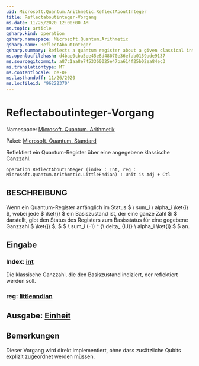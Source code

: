 ```yaml
---
uid: Microsoft.Quantum.Arithmetic.ReflectAboutInteger
title: Reflectaboutinteger-Vorgang
ms.date: 11/25/2020 12:00:00 AM
ms.topic: article
qsharp.kind: operation
qsharp.namespace: Microsoft.Quantum.Arithmetic
qsharp.name: ReflectAboutInteger
qsharp.summary: Reflects a quantum register about a given classical integer.
ms.openlocfilehash: d4bae0cba5ee45e8d48070e36efab0159ade9137
ms.sourcegitcommit: a87c1aa8e7453360025e47ba614f25b02ea84ec3
ms.translationtype: MT
ms.contentlocale: de-DE
ms.lasthandoff: 11/26/2020
ms.locfileid: "96222370"
---
```

# <a name="reflectaboutinteger-operation"></a>Reflectaboutinteger-Vorgang

Namespace: [Microsoft. Quantum. Arithmetik](xref:Microsoft.Quantum.Arithmetic)

Paket: [Microsoft. Quantum. Standard](https://nuget.org/packages/Microsoft.Quantum.Standard)


Reflektiert ein Quantum-Register über eine angegebene klassische Ganzzahl.

```qsharp
operation ReflectAboutInteger (index : Int, reg : Microsoft.Quantum.Arithmetic.LittleEndian) : Unit is Adj + Ctl
```


## <a name="description"></a>BESCHREIBUNG

Wenn ein Quantum-Register anfänglich im Status $ \ sum_i \ alpha_i \ket{i} $, wobei jede $ \ket{i} $ ein Basiszustand ist, der eine ganze Zahl $i $ darstellt, gibt den Status des Registers zum Basisstatus für eine gegebene Ganzzahl $ \ket{j} $, $ $ \ sum_i (-1) ^ {\ delta_ {IJ}} \ alpha_i \ket{i} $ $ an.

## <a name="input"></a>Eingabe

### <a name="index--int"></a>Index: [int](xref:microsoft.quantum.lang-ref.int)

Die klassische Ganzzahl, die den Basiszustand indiziert, der reflektiert werden soll.


### <a name="reg--littleendian"></a>reg: [littleandian](xref:Microsoft.Quantum.Arithmetic.LittleEndian)





## <a name="output--unit"></a>Ausgabe: [Einheit](xref:microsoft.quantum.lang-ref.unit)



## <a name="remarks"></a>Bemerkungen

Dieser Vorgang wird direkt implementiert, ohne dass zusätzliche Qubits explizit zugeordnet werden müssen.